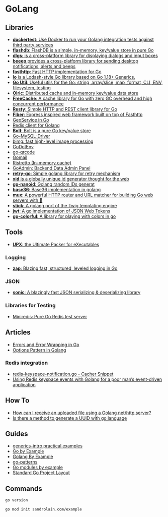 # GoLang

## Libraries

- [**dockertest**: Use Docker to run your Golang integration tests against third party services](https://github.com/ory/dockertest)
- [**flashdb**: FlashDB is a simple, in-memory, key/value store in pure Go](https://github.com/arriqaaq/flashdb)
- [**dlgs**: is a cross-platform library for displaying dialogs and input boxes](https://github.com/gen2brain/dlgs) 
- [**beeep** provides a cross-platform library for sending desktop notifications, alerts and beeps](https://github.com/gen2brain/beeep)
- [**fasthttp**: Fast HTTP implementation for Go](https://github.com/valyala/fasthttp)
- [**lo** is a Lodash-style Go library based on Go 1.18+ Generics.](https://github.com/samber/lo) 
- [**Go Util**: Useful utils for the Go: string, array/slice, map, format, CLI, ENV, filesystem, testing](https://github.com/gookit/goutil) 
- [**Olric**: Distributed cache and in-memory key/value data store](https://github.com/buraksezer/olric) 
- [**FreeCache**: A cache library for Go with zero GC overhead and high concurrent performance](https://github.com/coocood/freecache)
- [**Resty**: Simple HTTP and REST client library for Go](https://github.com/go-resty/resty)
- [**Fiber**: Express inspired web framework built on top of Fasthttp](https://github.com/gofiber/fiber)
- [GeoService in Go](https://github.com/codingsince1985/geo-golang)
- [Redis client for Golang](https://github.com/go-redis/redis)
- [**Bolt**: Bolt is a pure Go key/value store](https://github.com/boltdb/bolt)
- [Go-MySQL-Driver](https://github.com/go-sql-driver/mysql)
- [bimg: fast high-level image processing](https://github.com/h2non/bimg)
- [GoDotEnv](https://github.com/joho/godotenv)
- [go-qrcode](https://github.com/yeqown/go-qrcode)
- [Gomail](https://pkg.go.dev/gopkg.in/mail.v2)
- [Ristretto (In-memory cache)](https://github.com/dgraph-io/ristretto)
- [GoAdmin: Backend Data Admin Panel](https://www.go-admin.com/) 
- [**retry-go**: Simple golang library for retry mechanism](https://github.com/avast/retry-go)
- [**xid** is a globally unique id generator thought for the web](https://github.com/rs/xid)
- [**go-nanoid**: Golang random IDs generat](https://github.com/matoous/go-nanoid)
- [**base36**: Base36 implementation in golang](https://github.com/martinlindhe/base36)
- [**mux**: A powerful HTTP router and URL matcher for building Go web servers with 🦍](https://github.com/gorilla/mux)
- [**stick**: A golang port of the Twig templating engine](https://github.com/tyler-sommer/stick)
- [**jwt**: A go implementation of JSON Web Tokens](https://github.com/golang-jwt/jwt)
- [**go-colorful**: A library for playing with colors in go](https://github.com/lucasb-eyer/go-colorful)

## Tools
- [**UPX**: the Ultimate Packer for eXecutables](https://upx.github.io/)

### Logging
- [**zap**: Blazing fast, structured, leveled logging in Go](https://github.com/uber-go/zap)

### JSON
- [**sonic**: A blazingly fast JSON serializing & deserializing library](https://github.com/bytedance/sonic)

### Libraries for Testing
- [Miniredis: Pure Go Redis test server](https://github.com/alicebob/miniredis) 

## Articles
- [Errors and Error Wrapping in Go](https://trstringer.com/errors-and-error-wrapping-go/)
- [Options Pattern in Golang](https://levelup.gitconnected.com/options-pattern-in-golang-9a0384a9d8db)

### Redis integration

- [redis-keyspace-notification.go - Cacher Snippet](https://snippets.cacher.io/snippet/6607f124ebc238ebf22c)
- [Using Redis keyspace events with Golang for a poor man’s event-driven application](https://mattboodoo.com/2021/07/02/using-redis-keyspace-events-with-golang-for-a-poor-mans-event-driven-application/)


## How To
- [How can I receive an uploaded file using a Golang net/http server?](https://stackoverflow.com/questions/40684307/how-can-i-receive-an-uploaded-file-using-a-golang-net-http-server)
- [Is there a method to generate a UUID with go language](https://stackoverflow.com/questions/15130321/is-there-a-method-to-generate-a-uuid-with-go-language)

## Guides
- [generics-intro practical examples](https://gosamples.dev/tags/generics-intro/) 
- [Go by Example](https://gobyexample.com/)
- [Golang By Example](https://golangbyexample.com/)
- [go-patterns](https://github.com/tmrts/go-patterns)
- [Go modules by example](https://github.com/go-modules-by-example/index)
- [Standard Go Project Layout](https://github.com/golang-standards/project-layout) 


## Commands

```sh
go version
```

```sh
go mod init sandrolain.com/example
```